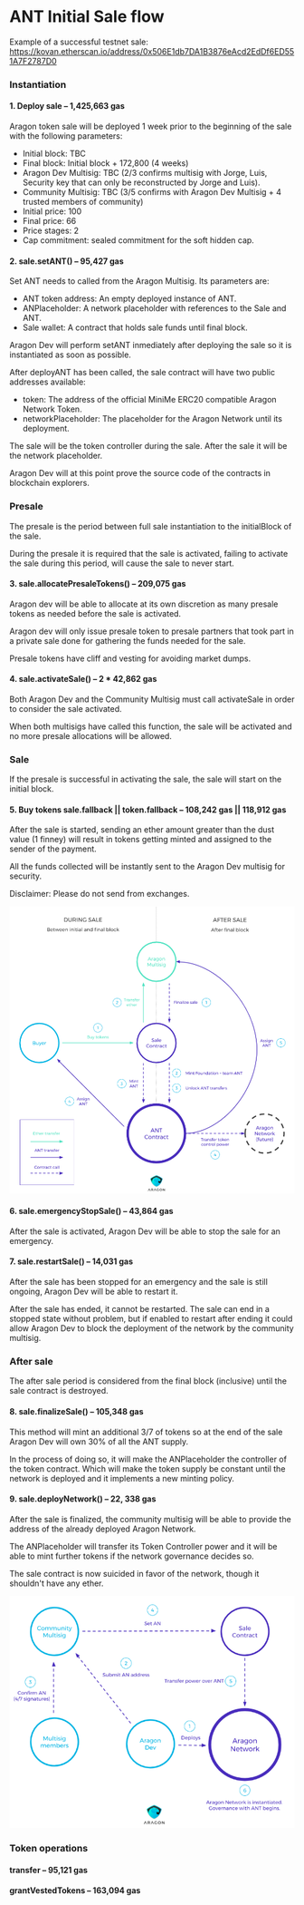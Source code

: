 # ANT Initial Sale flow

Example of a successful testnet sale: https://kovan.etherscan.io/address/0x506E1db7DA1B3876eAcd2EdDf6ED551A7F2787D0

### Instantiation

#### 1. Deploy sale – 1,425,663 gas
Aragon token sale will be deployed 1 week prior to the beginning of the sale with the following parameters:

- Initial block: TBC
- Final block: Initial block + 172,800 (4 weeks)
- Aragon Dev Multisig: TBC (2/3 confirms multisig with Jorge, Luis, Security key that can only be reconstructed by Jorge and Luis).
- Community Multisig: TBC (3/5 confirms with Aragon Dev Multisig + 4 trusted members of community)
- Initial price: 100
- Final price: 66
- Price stages: 2
- Cap commitment: sealed commitment for the soft hidden cap.

#### 2. sale.setANT() – 95,427 gas
Set ANT needs to called from the Aragon Multisig. Its parameters are:

- ANT token address: An empty deployed instance of ANT.
- ANPlaceholder: A network placeholder with references to the Sale and ANT.
- Sale wallet: A contract that holds sale funds until final block.

Aragon Dev will perform setANT inmediately after deploying the sale so it is instantiated as soon as possible.

After deployANT has been called, the sale contract will have two public addresses available:

- token: The address of the official MiniMe ERC20 compatible Aragon Network Token.
- networkPlaceholder: The placeholder for the Aragon Network until its deployment.

The sale will be the token controller during the sale. After the sale it will be the network placeholder.

Aragon Dev will at this point prove the source code of the contracts in blockchain explorers.

### Presale

The presale is the period between full sale instantiation to the initialBlock of the sale.

During the presale it is required that the sale is activated, failing to activate the sale during this period, will cause the sale to never start.

#### 3. sale.allocatePresaleTokens() – 209,075 gas

Aragon dev will be able to allocate at its own discretion as many presale tokens as needed before the sale is activated.

Aragon dev will only issue presale token to presale partners that took part in a private sale done for gathering the funds needed for the sale.

Presale tokens have cliff and vesting for avoiding market dumps.

#### 4. sale.activateSale() – 2 * 42,862 gas

Both Aragon Dev and the Community Multisig must call activateSale in order to consider the sale activated.

When both multisigs have called this function, the sale will be activated and no more presale allocations will be allowed.

### Sale

If the presale is successful in activating the sale, the sale will start on the initial block.

#### 5. Buy tokens sale.fallback || token.fallback – 108,242 gas || 118,912 gas

After the sale is started, sending an ether amount greater than the dust value (1 finney) will result in tokens getting minted and assigned to the sender of the payment.

All the funds collected will be instantly sent to the Aragon Dev multisig for security.

Disclaimer: Please do not send from exchanges.

<img src="rsc/ant_buy.png"/>

#### 6. sale.emergencyStopSale() – 43,864 gas

After the sale is activated, Aragon Dev will be able to stop the sale for an emergency.

#### 7. sale.restartSale() – 14,031 gas

After the sale has been stopped for an emergency and the sale is still ongoing, Aragon Dev will be able to restart it.

After the sale has ended, it cannot be restarted. The sale can end in a stopped state without problem, but if enabled to restart after ending it could allow Aragon Dev to block the deployment of the network by the community multisig.

### After sale

The after sale period is considered from the final block (inclusive) until the sale contract is destroyed.

#### 8. sale.finalizeSale() – 105,348 gas

This method will mint an additional 3/7 of tokens so at the end of the sale Aragon Dev will own 30% of all the ANT supply.

In the process of doing so, it will make the ANPlaceholder the controller of the token contract. Which will make the token supply be constant until the network is deployed and it implements a new minting policy.

#### 9. sale.deployNetwork() – 22, 338 gas

After the sale is finalized, the community multisig will be able to provide the address of the already deployed Aragon Network.

The ANPlaceholder will transfer its Token Controller power and it will be able to mint further tokens if the network governance decides so.

The sale contract is now suicided in favor of the network, though it shouldn't have any ether.

<img src="rsc/an_deploy.png"/>

### Token operations

#### transfer – 95,121 gas
#### grantVestedTokens – 163,094 gas
